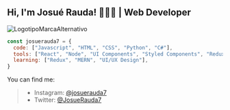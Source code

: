 ## Hi, I'm Josué Rauda! 👋👨‍💻 | Web Developer
![LogotipoMarcaAlternativo](https://user-images.githubusercontent.com/30637512/87833052-8e5cd000-c844-11ea-83c0-77a6e702498a.png)

```js
const josuerauda7 = {
  code: ["Javascript", "HTML", "CSS", "Python", "C#"],
  tools: ["React", "Node", "UI Components", "Styled Components", "Redux", "MongoDB", "MySQL", "SQL"],
  learning: ["Redux", "MERN", "UI/UX Design"],
}
```
You can find me:
>* Instagram: [@josuerauda7](https://instagram.com/josuerauda7)
>* Twitter: [@JosueRauda7](https://twitter.com/josuerauda7)

<!--
**JosueRauda7/josuerauda7** is a ✨ _special_ ✨ repository because its `README.md` (this file) appears on your GitHub profile.

Here are some ideas to get you started:

- 🔭 I’m currently working on ...
- 🌱 I’m currently learning ...
- 👯 I’m looking to collaborate on ...
- 🤔 I’m looking for help with ...
- 💬 Ask me about ...
- 📫 How to reach me: ...
- 😄 Pronouns: ...
- ⚡ Fun fact: ...
-->
